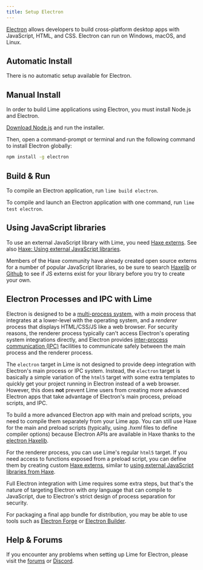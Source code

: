 ```yaml
---
title: Setup Electron
---
```


[Electron](https://www.electronjs.org) allows developers to build cross-platform desktop apps with JavaScript, HTML, and CSS. Electron can run on Windows, macOS, and Linux.

## Automatic Install

There is no automatic setup available for Electron.

## Manual Install

In order to build Lime applications using Electron, you must install Node.js and Electron.

[Download Node.js](https://nodejs.org/en/download/) and run the installer.

Then, open a command-prompt or terminal and run the following command to install Electron globally:

```sh
npm install -g electron
```

## Build & Run

To compile an Electron application, run `lime build electron`.

To compile and launch an Electron application with one command, run `lime test electron`.

## Using JavaScript libraries

To use an external JavaScript library with Lime, you need [Haxe externs](https://haxe.org/manual/lf-externs.html). See also [Haxe: Using external JavaScript libraries](https://haxe.org/manual/target-javascript-external-libraries.html).

Members of the Haxe community have already created open source externs for a number of popular JavaScript libraries, so be sure to search [Haxelib](https://lib.haxe.org/search) or [Github](https://github.com/search) to see if JS externs exist for your library before you try to create your own.

## Electron Processes and IPC with Lime

Electron is designed to be a [multi-process system](https://www.electronjs.org/docs/latest/tutorial/process-model), with a _main_ process that integrates at a lower-level with the operating system, and a _renderer_ process that displays HTML/CSS/JS like a web browser. For security reasons, the renderer process typically can't access Electron's operating system integrations directly, and Electron provides [inter-process communication (IPC)](https://www.electronjs.org/docs/latest/tutorial/ipc) facilities to communicate safely between the main process and the renderer process.

The `electron` target in Lime is not designed to provide deep integration with Electron's main process or IPC system. Instead, the `electron` target is basically a simple variation of the `html5` target with some extra templates to quickly get your project running in Electron instead of a web browser. However, this does **not** prevent Lime users from creating more advanced Electron apps that take advantage of Electron's main process, preload scripts, and IPC.

To build a more advanced Electron app with main and preload scripts, you need to compile them separately from your Lime app. You can still use Haxe for the main and preload scripts (typically, using _.hxml_ files to define compiler options) because Electron APIs are available in Haxe thanks to the [electron Haxelib](https://lib.haxe.org/p/electron/).

For the renderer process, you can use Lime's regular `html5` target. If you need access to functions exposed from a preload script, you can define them by creating custom [Haxe externs](https://haxe.org/manual/lf-externs.html), similar to [using external JavaScript libraries from Haxe](https://haxe.org/manual/target-javascript-external-libraries.html).

Full Electron integration with Lime requires some extra steps, but that's the nature of targeting Electron with _any_ language that can compile to JavaScript, due to Electron's strict design of process separation for security.

For packaging a final app bundle for distribution, you may be able to use tools such as [Electron Forge](https://www.electronforge.io/) or [Electron Builder](https://www.electron.build/).

## Help & Forums

If you encounter any problems when setting up Lime for Electron, please visit the [forums](http://community.openfl.org/c/help) or [Discord](https://discord.gg/tDgq8EE).

